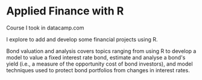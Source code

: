 # Applied Finance with R
Course I took in datacamp.com

I explore to add and develop some financial projects using R. 

Bond valuation and analysis covers topics ranging from using R to develop a model to value a fixed interest rate bond, 
estimate and analyse a bond's yield (i.e., a measure of the opportunity cost of bond investors), 
and model techniques used to protect bond portfolios from changes in interest rates.